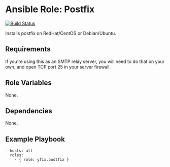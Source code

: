 # Ansible Role: Postfix

[![Build Status](https://travis-ci.org/yfix/ansible-role-postfix.svg?branch=master)](https://travis-ci.org/yfix/ansible-role-postfix)

Installs postfix on RedHat/CentOS or Debian/Ubuntu.

## Requirements

If you're using this as an SMTP relay server, you will need to do that on your own, and open TCP port 25 in your server firewall.

## Role Variables

None.

## Dependencies

None.

## Example Playbook

    - hosts: all
      roles:
        - { role: yfix.postfix }
